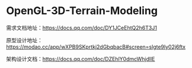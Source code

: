 # OpenGL-3D-Terrain-Modeling

需求文档地址：https://docs.qq.com/doc/DY1JCeEhtQ2h6T3J1

原型设计地址：https://modao.cc/app/wXPB9SKprtkj2dGbqbacB#screen=slgte9ly02j6ftx

架构设计文档：https://docs.qq.com/doc/DZEhlY0dmcWhjdllE
